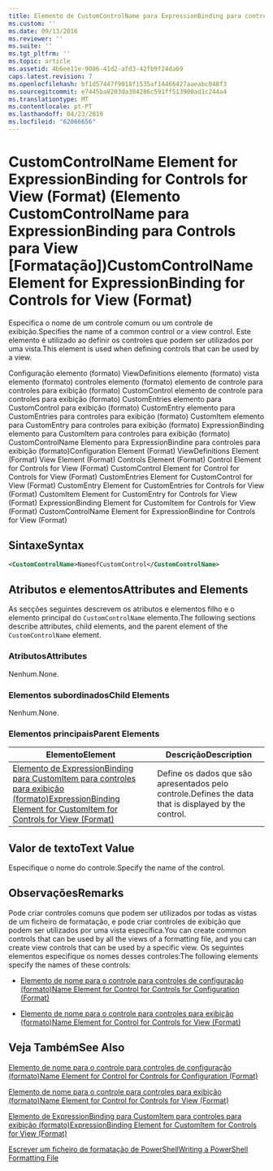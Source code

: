 ```yaml
---
title: Elemento de CustomControlName para ExpressionBinding para controles para exibição (formato) | Documentos da Microsoft
ms.custom: ''
ms.date: 09/13/2016
ms.reviewer: ''
ms.suite: ''
ms.tgt_pltfrm: ''
ms.topic: article
ms.assetid: 4b6ee11e-9086-41d2-afd3-42fb9f24da69
caps.latest.revision: 7
ms.openlocfilehash: bf1d57447f9018f1535af14466427aaeabc048f3
ms.sourcegitcommit: e7445ba8203da304286c591ff513900ad1c244a4
ms.translationtype: MT
ms.contentlocale: pt-PT
ms.lasthandoff: 04/23/2019
ms.locfileid: "62066656"
---
```

# <a name="customcontrolname-element-for-expressionbinding-for-controls-for-view-format"></a><span data-ttu-id="37e13-102">CustomControlName Element for ExpressionBinding for Controls for View (Format) (Elemento CustomControlName para ExpressionBinding para Controls para View [Formatação])</span><span class="sxs-lookup"><span data-stu-id="37e13-102">CustomControlName Element for ExpressionBinding for Controls for View (Format)</span></span>

<span data-ttu-id="37e13-103">Especifica o nome de um controle comum ou um controle de exibição.</span><span class="sxs-lookup"><span data-stu-id="37e13-103">Specifies the name of a common control or a view control.</span></span> <span data-ttu-id="37e13-104">Este elemento é utilizado ao definir os controles que podem ser utilizados por uma vista.</span><span class="sxs-lookup"><span data-stu-id="37e13-104">This element is used when defining controls that can be used by a view.</span></span>

<span data-ttu-id="37e13-105">Configuração elemento (formato) ViewDefinitions elemento (formato) vista elemento (formato) controles elemento (formato) elemento de controle para controles para exibição (formato) CustomControl elemento de controle para controles para exibição (formato) CustomEntries elemento para CustomControl para exibição (formato) CustomEntry elemento para CustomEntries para controles para exibição (formato) CustomItem elemento para CustomEntry para controles para exibição (formato) ExpressionBinding elemento para CustomItem para controles para exibição (formato) CustomControlName Elemento para ExpressionBindine para controles para exibição (formato)</span><span class="sxs-lookup"><span data-stu-id="37e13-105">Configuration Element (Format) ViewDefinitions Element (Format) View Element (Format) Controls Element (Format) Control Element for Controls for View (Format) CustomControl Element for Control for Controls for View (Format) CustomEntries Element for CustomControl for View (Format) CustomEntry Element for CustomEntries for Controls for View (Format) CustomItem Element for CustomEntry for Controls for View (Format) ExpressionBinding Element for CustomItem for Controls for View (Format) CustomControlName Element for ExpressionBindine for Controls for View (Format)</span></span>

## <a name="syntax"></a><span data-ttu-id="37e13-106">Sintaxe</span><span class="sxs-lookup"><span data-stu-id="37e13-106">Syntax</span></span>

```xml
<CustomControlName>NameofCustomControl</CustomControlName>
```

## <a name="attributes-and-elements"></a><span data-ttu-id="37e13-107">Atributos e elementos</span><span class="sxs-lookup"><span data-stu-id="37e13-107">Attributes and Elements</span></span>

<span data-ttu-id="37e13-108">As secções seguintes descrevem os atributos e elementos filho e o elemento principal do `CustomControlName` elemento.</span><span class="sxs-lookup"><span data-stu-id="37e13-108">The following sections describe attributes, child elements, and the parent element of the `CustomControlName` element.</span></span>

### <a name="attributes"></a><span data-ttu-id="37e13-109">Atributos</span><span class="sxs-lookup"><span data-stu-id="37e13-109">Attributes</span></span>

<span data-ttu-id="37e13-110">Nenhum.</span><span class="sxs-lookup"><span data-stu-id="37e13-110">None.</span></span>

### <a name="child-elements"></a><span data-ttu-id="37e13-111">Elementos subordinados</span><span class="sxs-lookup"><span data-stu-id="37e13-111">Child Elements</span></span>

<span data-ttu-id="37e13-112">Nenhum.</span><span class="sxs-lookup"><span data-stu-id="37e13-112">None.</span></span>

### <a name="parent-elements"></a><span data-ttu-id="37e13-113">Elementos principais</span><span class="sxs-lookup"><span data-stu-id="37e13-113">Parent Elements</span></span>

|<span data-ttu-id="37e13-114">Elemento</span><span class="sxs-lookup"><span data-stu-id="37e13-114">Element</span></span>|<span data-ttu-id="37e13-115">Descrição</span><span class="sxs-lookup"><span data-stu-id="37e13-115">Description</span></span>|
|-------------|-----------------|
|[<span data-ttu-id="37e13-116">Elemento de ExpressionBinding para CustomItem para controles para exibição (formato)</span><span class="sxs-lookup"><span data-stu-id="37e13-116">ExpressionBinding Element for CustomItem for Controls for View (Format)</span></span>](./expressionbinding-element-for-customitem-for-controls-for-view-format.md)|<span data-ttu-id="37e13-117">Define os dados que são apresentados pelo controle.</span><span class="sxs-lookup"><span data-stu-id="37e13-117">Defines the data that is displayed by the control.</span></span>|

## <a name="text-value"></a><span data-ttu-id="37e13-118">Valor de texto</span><span class="sxs-lookup"><span data-stu-id="37e13-118">Text Value</span></span>

<span data-ttu-id="37e13-119">Especifique o nome do controle.</span><span class="sxs-lookup"><span data-stu-id="37e13-119">Specify the name of the control.</span></span>

## <a name="remarks"></a><span data-ttu-id="37e13-120">Observações</span><span class="sxs-lookup"><span data-stu-id="37e13-120">Remarks</span></span>

<span data-ttu-id="37e13-121">Pode criar controles comuns que podem ser utilizados por todas as vistas de um ficheiro de formatação, e pode criar controles de exibição que podem ser utilizados por uma vista específica.</span><span class="sxs-lookup"><span data-stu-id="37e13-121">You can create common controls that can be used by all the views of a formatting file, and you can create view controls that can be used by a specific view.</span></span> <span data-ttu-id="37e13-122">Os seguintes elementos especifique os nomes desses controles:</span><span class="sxs-lookup"><span data-stu-id="37e13-122">The following elements specify the names of these controls:</span></span>

- [<span data-ttu-id="37e13-123">Elemento de nome para o controle para controles de configuração (formato)</span><span class="sxs-lookup"><span data-stu-id="37e13-123">Name Element for Control for Controls for Configuration (Format)</span></span>](./name-element-for-control-for-controls-for-configuration-format.md)

- [<span data-ttu-id="37e13-124">Elemento de nome para o controle para controles para exibição (formato)</span><span class="sxs-lookup"><span data-stu-id="37e13-124">Name Element for Control for Controls for View (Format)</span></span>](./name-element-for-control-for-controls-for-view-format.md)

## <a name="see-also"></a><span data-ttu-id="37e13-125">Veja Também</span><span class="sxs-lookup"><span data-stu-id="37e13-125">See Also</span></span>

[<span data-ttu-id="37e13-126">Elemento de nome para o controle para controles de configuração (formato)</span><span class="sxs-lookup"><span data-stu-id="37e13-126">Name Element for Control for Controls for Configuration (Format)</span></span>](./name-element-for-control-for-controls-for-configuration-format.md)

[<span data-ttu-id="37e13-127">Elemento de nome para o controle para controles para exibição (formato)</span><span class="sxs-lookup"><span data-stu-id="37e13-127">Name Element for Control for Controls for View (Format)</span></span>](./name-element-for-control-for-controls-for-view-format.md)

[<span data-ttu-id="37e13-128">Elemento de ExpressionBinding para CustomItem para controles para exibição (formato)</span><span class="sxs-lookup"><span data-stu-id="37e13-128">ExpressionBinding Element for CustomItem for Controls for View (Format)</span></span>](./expressionbinding-element-for-customitem-for-controls-for-view-format.md)

[<span data-ttu-id="37e13-129">Escrever um ficheiro de formatação de PowerShell</span><span class="sxs-lookup"><span data-stu-id="37e13-129">Writing a PowerShell Formatting File</span></span>](./writing-a-powershell-formatting-file.md)
